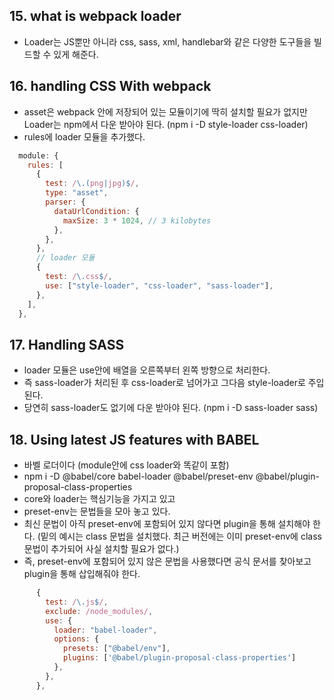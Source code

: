 ## 15. what is webpack loader

- Loader는 JS뿐만 아니라 css, sass, xml, handlebar와 같은 다양한 도구들을 빌드할 수 있게 해준다.

## 16. handling CSS With webpack

- asset은 webpack 안에 저장되어 있는 모듈이기에 딱히 설치할 필요가 없지만 Loader는 npm에서 다운 받아야 된다. (npm i -D style-loader css-loader)
- rules에 loader 모듈을 추가했다.

```javascript
  module: {
    rules: [
      {
        test: /\.(png|jpg)$/,
        type: "asset",
        parser: {
          dataUrlCondition: {
            maxSize: 3 * 1024, // 3 kilobytes
          },
        },
      },
      // loader 모듈
      {
        test: /\.css$/,
        use: ["style-loader", "css-loader", "sass-loader"],
      },
    ],
  },
```

## 17. Handling SASS

- loader 모듈은 use안에 배열을 오른쪽부터 왼쪽 방향으로 처리한다.
- 즉 sass-loader가 처리된 후 css-loader로 넘어가고 그다음 style-loader로 주입된다.
- 당연히 sass-loader도 없기에 다운 받아야 된다. (npm i -D sass-loader sass)

## 18. Using latest JS features with BABEL

- 바벨 로더이다 (module안에 css loader와 똑같이 포함)
- npm i -D @babel/core babel-loader @babel/preset-env @babel/plugin-proposal-class-properties
- core와 loader는 핵심기능을 가지고 있고
- preset-env는 문법들을 모아 놓고 있다.
- 최신 문법이 아직 preset-env에 포함되어 있지 않다면 plugin을 통해 설치해야 한다. (밑의 예시는 class 문법을 설치했다. 최근 버전에는 이미 preset-env에 class 문법이 추가되어 사실 설치할 필요가 없다.)
- 즉, preset-env에 포함되어 있지 않은 문법을 사용했다면 공식 문서를 찾아보고 plugin을 통해 삽입해줘야 한다.

```javascript
      {
        test: /\.js$/,
        exclude: /node_modules/,
        use: {
          loader: "babel-loader",
          options: {
            presets: ["@babel/env"],
            plugins: ['@babel/plugin-proposal-class-properties']
          },
        },
      },
```
